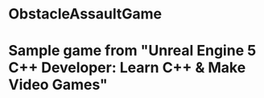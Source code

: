 # ObstacleAssaultGame
# Sample game from "Unreal Engine 5 C++ Developer: Learn C++ & Make Video Games"
